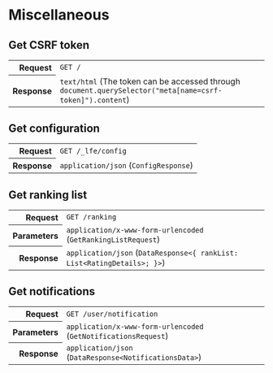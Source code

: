# Miscellaneous

## Get CSRF token

<table>
  <tr>
    <th align="right">Request</th>
    <td><code>GET /</code></td>
  </tr>
  <tr>
    <th align="right">Response</th>
    <td><code>text/html</code> (The token can be accessed through <code>document.querySelector("meta[name=csrf-token]").content</code>)</td>
  </tr>
</table>

## Get configuration

<table>
  <tr>
    <th align="right">Request</th>
    <td><code>GET /_lfe/config</code></td>
  </tr>
  <tr>
    <th align="right">Response</th>
    <td><code>application/json</code> (<code>ConfigResponse</code>)</td>
  </tr>
</table>

## Get ranking list

<table>
  <tr>
    <th align="right">Request</th>
    <td><code>GET /ranking</code></td>
  </tr>
  <tr>
    <th align="right">Parameters</th>
    <td><code>application/x-www-form-urlencoded</code> (<code>GetRankingListRequest</code>)</td>
  </tr>
  <tr>
    <th align="right">Response</th>
    <td><code>application/json</code> (<code>DataResponse&lt;{ rankList: List&lt;RatingDetails&gt;; }&gt;</code>)</td>
  </tr>
</table>

## Get notifications

<table>
  <tr>
    <th align="right">Request</th>
    <td><code>GET /user/notification</code></td>
  </tr>
  <tr>
    <th align="right">Parameters</th>
    <td><code>application/x-www-form-urlencoded</code> (<code>GetNotificationsRequest</code>)</td>
  </tr>
  <tr>
    <th align="right">Response</th>
    <td><code>application/json</code> (<code>DataResponse&lt;NotificationsData&gt;</code>)</td>
  </tr>
</table>
